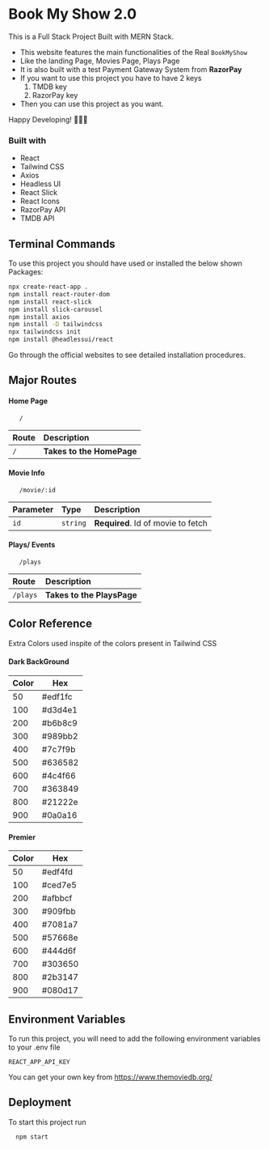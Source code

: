 # Book My Show 2.0

This is a Full Stack Project Built with MERN Stack.

- This website features the main functionalities of the Real `BookMyShow`
- Like the landing Page, Movies Page, Plays Page
- It is also built with a test Payment Gateway System from **RazorPay**
- If you want to use this project you have to have 2 keys
  1. TMDB key
  2. RazorPay key
- Then you can use this project as you want.

Happy Developing! 🧑‍🎤✨

### Built with

- React
- Tailwind CSS
- Axios
- Headless UI
- React Slick
- React Icons
- RazorPay API
- TMDB API

## Terminal Commands

To use this project you should have used or installed the below shown Packages:

```bash
npx create-react-app .
npm install react-router-dom
npm install react-slick
npm install slick-carousel
npm install axios
npm install -D tailwindcss
npx tailwindcss init
npm install @headlessui/react
```

Go through the official websites to see detailed installation procedures.

## Major Routes

#### Home Page

```http
   /
```

| Route | Description               |
| :---- | :------------------------ |
| `/`   | **Takes to the HomePage** |

#### Movie Info

```http
   /movie/:id
```

| Parameter | Type     | Description                        |
| :-------- | :------- | :--------------------------------- |
| `id`      | `string` | **Required**. Id of movie to fetch |

#### Plays/ Events

```http
   /plays
```

| Route    | Description                |
| :------- | :------------------------- |
| `/plays` | **Takes to the PlaysPage** |

## Color Reference

Extra Colors used inspite of the colors present in Tailwind CSS

#### Dark BackGround

| Color | Hex     |
| ----- | ------- |
| 50    | #edf1fc |
| 100   | #d3d4e1 |
| 200   | #b6b8c9 |
| 300   | #989bb2 |
| 400   | #7c7f9b |
| 500   | #636582 |
| 600   | #4c4f66 |
| 700   | #363849 |
| 800   | #21222e |
| 900   | #0a0a16 |

#### Premier

| Color | Hex     |
| ----- | ------- |
| 50    | #edf4fd |
| 100   | #ced7e5 |
| 200   | #afbbcf |
| 300   | #909fbb |
| 400   | #7081a7 |
| 500   | #57668e |
| 600   | #444d6f |
| 700   | #303650 |
| 800   | #2b3147 |
| 900   | #080d17 |

## Environment Variables

To run this project, you will need to add the following environment variables to your .env file

`REACT_APP_API_KEY`

You can get your own key from https://www.themoviedb.org/

## Deployment

To start this project run

```bash
  npm start
```
